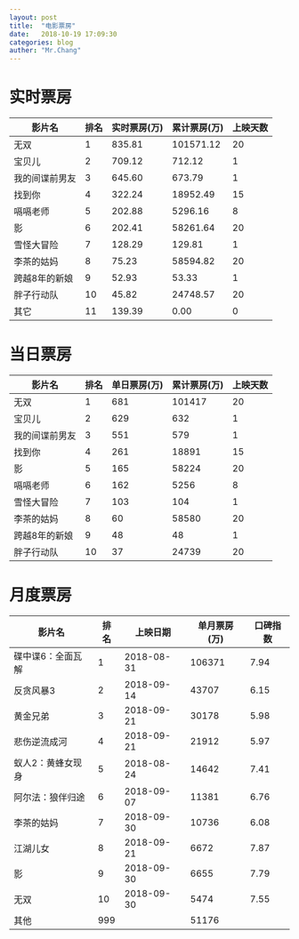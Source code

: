 ```yaml
---
layout: post
title:  "电影票房"
date:   2018-10-19 17:09:30
categories: blog
auther: "Mr.Chang"
---
```


# 实时票房

|影片名|排名|实时票房(万)|累计票房(万)|上映天数|
|-|-|-|-|-|
|无双|1|835.81|101571.12|20|
|宝贝儿|2|709.12|712.12|1|
|我的间谍前男友|3|645.60|673.79|1|
|找到你|4|322.24|18952.49|15|
|嗝嗝老师|5|202.88|5296.16|8|
|影|6|202.41|58261.64|20|
|雪怪大冒险|7|128.29|129.81|1|
|李茶的姑妈|8|75.23|58594.82|20|
|跨越8年的新娘|9|52.93|53.33|1|
|胖子行动队|10|45.82|24748.57|20|
|其它|11|139.39|0.00|0|


# 当日票房

|影片名|排名|单日票房(万)|累计票房(万)|上映天数|
|-|-|-|-|-|
|无双|1|681|101417|20|
|宝贝儿|2|629|632|1|
|我的间谍前男友|3|551|579|1|
|找到你|4|261|18891|15|
|影|5|165|58224|20|
|嗝嗝老师|6|162|5256|8|
|雪怪大冒险|7|103|104|1|
|李茶的姑妈|8|60|58580|20|
|跨越8年的新娘|9|48|48|1|
|胖子行动队|10|37|24739|20|


# 月度票房

|影片名|排名|上映日期|单月票房(万)|口碑指数|
|-|-|-|-|-|
|碟中谍6：全面瓦解|1|2018-08-31|106371|7.94|
|反贪风暴3|2|2018-09-14|43707|6.15|
|黄金兄弟|3|2018-09-21|30178|5.98|
|悲伤逆流成河|4|2018-09-21|21912|5.97|
|蚁人2：黄蜂女现身|5|2018-08-24|14642|7.41|
|阿尔法：狼伴归途|6|2018-09-07|11381|6.76|
|李茶的姑妈|7|2018-09-30|10736|6.08|
|江湖儿女|8|2018-09-21|6672|7.87|
|影|9|2018-09-30|6655|7.79|
|无双|10|2018-09-30|5474|7.55|
|其他|999||51176||
